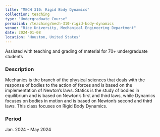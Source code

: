 ```yaml
---
title: "MECH 310: Rigid Body Dynamics"
collection: teaching
type: "Undergraduate Course"
permalink: /teaching/mech-310-rigid-body-dynamics
venue: "Rice University, Mechanical Engineering Department"
date: 2024-01-08
location: "Houston, United States"
---
```


Assisted with teaching and grading of material for 70+ undergraduate students

### Description
Mechanics is the branch of the physical sciences that deals with the response of bodies to the action of forces and is based on the implementation of Newton’s laws. Statics is the study of bodies in equilibrium and is based on Newton’s first and third laws, while Dynamics focuses on bodies in motion and is based on Newton’s second and third laws. This class focuses on Rigid Body Dynamics.

### Period
Jan. 2024 - May 2024